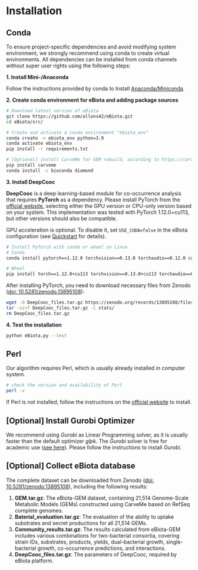 # Installation

## **Conda**

To ensure project-specific dependencies and avoid modifying system environment, we strongly recommend using conda to create virtual environments. All dependencies can be installed from conda channels without super user rights using the following steps:

**1. Install Mini-/Anaconda**

Follow the instructions provided by conda to Install [Anaconda/Miniconda](https://conda.io/projects/conda/en/latest/user-guide/install/index.html).

**2. Create conda environment for eBiota and adding package sources**

```bash
# Download latest version of eBiota
git clone https://github.com/allons42/eBiota.git
cd eBiota/src/

# Create and activate a conda environment "ebiota_env"
conda create -n ebiota_env python=3.9
conda activate ebiota_env
pip install -r requirements.txt

# [Optional] install CarveMe for GEM rebuild, according to https://carveme.readthedocs.io/
pip install carveme
conda install -c bioconda diamond
```

**3. Install DeepCooc**

**DeepCooc** is a deep learning-based module for co-occurrence analysis that requires **PyTorch** as a dependency. Please install PyTorch from the [official website](https://pytorch.org/get-started/locally/), selecting either the GPU version or CPU-only version based on your system. This implementation was tested with PyTorch 1.12.0+cu113, but other versions should also be compatible.

GPU acceleration is optional. To disable it, set `USE_CUDA=false` in the eBiota configuration (see [Quickstart](#Quickstart) for details).

```bash
# Install PyTorch with conda or wheel on Linux
# Conda
conda install pytorch==1.12.0 torchvision==0.13.0 torchaudio==0.12.0 cudatoolkit=11.3 -c pytorch

# Wheel
pip install torch==1.12.0+cu113 torchvision==0.13.0+cu113 torchaudio==0.12.0 --extra-index-url https://download.pytorch.org/whl/cu113
```

After installing PyTorch, you need to download necessary files from Zenodo ([doi: 10.5281/zenodo.13895108](https://doi.org/10.5281/zenodo.13895108)):

```bash
wget -O DeepCooc_files.tar.gz https://zenodo.org/records/13895108/files/DeepCooc_files.tar.gz?download=1
tar -xzvf DeepCooc_files.tar.gz -C stats/
rm DeepCooc_files.tar.gz
```

**4. Test the installation**

```bash
python eBiota.py --test
```

## Perl

Our algorithm requires Perl, which is usually already installed in computer system.

```bash
# check the version and availability of Perl
perl -v
```

If Perl is not installed, follow the instructions on the [official website](https://www.perl.org/get.html) to install.

## **[Optional] Install Gurobi Optimizer**

We recommend using *Gurobi* as Linear Programming solver, as it is usually faster than the default optimizer *glpk*. The *Gurobi* solver is free for academic use ([see here](https://www.gurobi.com/features/academic-named-user-license/)). Please follow the instructions to install *Gurobi*.

## [Optional] Collect eBiota database

The complete dataset can be downloaded from Zenodo ([doi: 10.5281/zenodo.13895108](https://doi.org/10.5281/zenodo.13895108)), including the following results:

1. **GEM.tar.gz**: The eBiota-GEM dataset, containing 21,514 Genome-Scale Metabolic Models (GEMs) constructed using CarveMe based on RefSeq complete genomes.
2. **Baterial_evaluation.tar.gz**: The evaluation of the ability to uptake substrates and secret productions for all 21,514 GEMs.
3. **Community_results.tar.gz**: The results calculated from eBiota-GEM includes various combinations for two-bacterial consortia, covering strain IDs, substrates, products, yields, dual-bacterial growth, single-bacterial growth, co-occurrence predictions, and interactions.
4. **DeepCooc_files.tar.gz**: The parameters of DeepCooc, required by eBiota platform.
